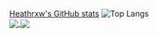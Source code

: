 [Heathrxw's GitHub stats](https://github-readme-stats.vercel.app/api?username=Heathrxw&count_private=true&show_icons=true&theme=radical&card_width=20) ![Top Langs](https://github-readme-stats.vercel.app/api/top-langs/?username=Heathrxw&layout=compact&theme=radical)
<br />
<a href="https://github.com/Heathrxw/Miencraft-Plugins">
  <img align="center" src="https://github-readme-stats.vercel.app/api/pin/?username=Heathrxw&repo=Minecraft-Plugins&theme=radical" />
</a>
<a href="https://github.com/Heathrxw/Hypixel-Stat-Tracker">
  <img align="center" src="https://github-readme-stats.vercel.app/api/pin/?username=Heathrxw&repo=Hypixel-Stat-Tracker&theme=radical" />
</a>
